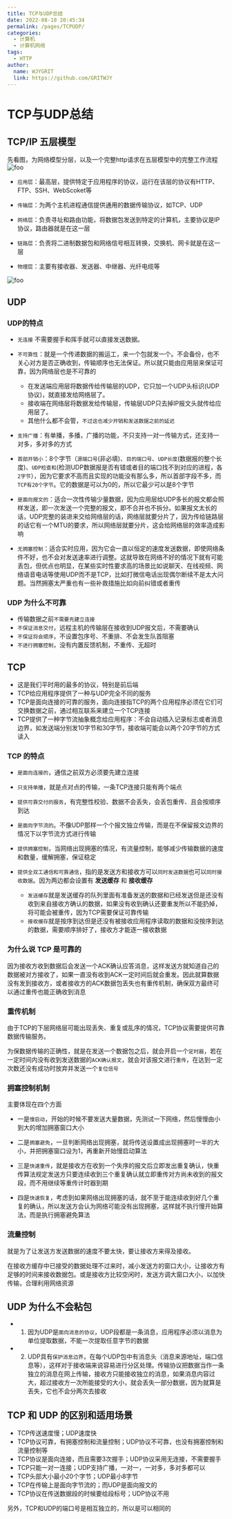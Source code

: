 ```yaml
---
title: TCP与UDP总结  
date: 2022-08-10 20:45:34  
permalink: /pages/TCPUDP/  
categories:
  - 计算机
  - 计算机网络
tags:
  - HTTP
author:  
  name: WJYGRIT   
  link: https://github.com/GRITWJY
---
```


# TCP与UDP总结

## TCP/IP 五层模型
先看图，为网络模型分层，以及一个完整http请求在五层模型中的完整工作流程
<img :src="$withBase('/TCPUDP/img.png')" alt="foo"/>

- `应用层`：最高层，提供特定于应用程序的协议，运行在该层的协议有HTTP、FTP、SSH、WebScoket等
  
- `传输层`：为两个主机进程通信提供通用的数据传输协议，如TCP、UDP
  
- `网络层`：负责寻址和路由功能，将数据包发送到特定的计算机，主要协议是IP协议，路由器就是在这一层
- `链路层`：负责将二进制数据包和网络信号相互转换，交换机、网卡就是在这一层
- `物理层`：主要有接收器、发送器、中继器、光纤电缆等

<img :src="$withBase('/TCPUDP/img_1.png')" alt="foo"/>



## UDP

### UDP的特点

- `无连接` 不需要握手和挥手就可以直接发送数据。


- `不可靠性`：就是一个传递数据的搬运工，来一个包就发一个。不会备份，也不关心对方是否正确收到，传输顺序也无法保证。所以就只能由应用层来保证可靠，因为网络层也是不可靠的

  - 在发送端应用层将数据传给传输层的UDP，它只加一个UDP头标识(UDP协议)，就直接发给网络层了。
  - 接收端在网络层将数据发给传输层，传输层UDP只去掉IP报文头就传给应用层了。
  - 其他什么都不会管，`不过这也减少开销和发送数据之前的延迟`



- `支持广播`：有单播，多播，广播的功能，不只支持一对一传输方式，还支持一对多，多对多的方式


- `首部开销小`：8个字节（`源端口号`(非必填)、`目的端口号`、`UDP长度`(数据报的整个长度)、`UDP检查和`(检测UDP数据报是否有错或者目的端口找不到对应的进程，各`2字节`），因为它要求不高而且实现的功能没有那么多，所以首部字段不多，而`TCP有20个字节`。它的数据是可以为0的，所以它最少可以是8个字节


- `是面向报文的`：适合一次性传输少量数据，因为应用层给UDP多长的报文都会照样发送，即一次发送一个完整的报文，即不合并也不拆分。如果报文太长的话，UDP完整的装进来交给网络层的话，网络层就要分片了，因为传给链路层的话它有一个MTU的要求，所以网络层就要分片，这会给网络层的效率造成影响


- `无拥塞控制`：适合实时应用，因为它会一直以恒定的速度发送数据，即使网络条件不好，也不会对发送速率进行调整。这就导致在网络不好的情况下就有可能丢包，但优点也明显，在某些实时性要求高的场景比如说聊天、在线视频、网络语音电话等使用UDP而不是TCP，比如打微信电话出现偶尔断续不是太大问题。当然拥塞太严重也有一些补救措施比如向前纠错或者重传


### UDP 为什么不可靠

- 传输数据之前`不需要先建立连接`
- `不保证消息交付`，远程主机的传输层在接收到UDP报文后，不需要确认
- `不保证将会顺序`，不设置包序号、不重排、不会发生队首阻塞
- `不进行拥塞控制`，没有内置反馈机制，不重传、无超时


## TCP

- 这是我们平时用的最多的协议，特别是前后端
- TCP给应用程序提供了一种与UDP完全不同的服务
- TCP是面向连接的可靠的服务，面向连接指TCP的两个应用程序必须在它们可交换数据之前，通过相互联系来建立一个TCP连接
- TCP提供了一种字节流抽象概念给应用程序：不会自动插入记录标志或者消息边界，如发送端分别发10字节和30字节，接收端可能会以两个20字节的方式读入

### TCP 的特点


- `是面向连接的`，通信之前双方必须要先建立连接


- `只支持单播`，就是点对点的传输，一条TCP连接只能有两个端点


- `提供可靠交付的服务`，有完整性校验、数据不会丢失，会丢包重传、且会按顺序到达


- `是面向字节流的`。不像UDP那样一个个报文独立传输，而是在不保留报文边界的情况下以字节流方式进行传输


- `提供拥塞控制`，当网络出现拥塞的情况，有流量控制，能够减少传输数据的速度和数量，缓解拥塞，保证稳定


- `提供全双工通信和可靠通信`，指的是发送方和接收方可以`同时发送数据`也可以`同时接收数据`。因为两边都会设置有 **发送缓存** 和 **接收缓存**

  - `发送缓存`就是发送缓存的队列里面有准备发送的数据和已经发送但是还没有收到来自接收方确认的数据，如果没有收到确认还要重发所以不能扔掉，将可能会被重传，因为TCP需要保证可靠传输
  - `接收缓存`就是按序到达但是还没有被接收应用程序读取的数据和没按序到达的数据，需要顺序排好了，接收方才能逐一接收数据



### 为什么说 TCP 是可靠的

因为接收方收到数据后会发送一个ACK确认应答消息，这样发送方就知道自己的数据被对方接收了，如果一直没有收到ACK一定时间后就会重发。因此就算数据没有发到接收方，或者接收方的ACK数据包丢失也有重传机制，确保双方最终可以通过重传也能正确收到消息


### 重传机制

由于TCP的下层网络层可能出现丢失、重复或乱序的情况，TCP协议需要提供可靠数据传输服务。

为保数据传输的正确性，就是在发送一个数据包之后，就会开启一个`定时器`，若在一定时间内没有收到发送数据的`ACK确认报文`，就会对该报文进行`重传`，在达到一定次数还没有成功时放弃并发送一个`复位信号`

### 拥塞控制机制

主要体现在四个方面

- 一是`慢启动`，开始的时候不要发送大量数据，先测试一下网络，然后慢慢由小到大的增加拥塞窗口大小

- 二是`拥塞避免`，一旦判断网络出现拥塞，就将传送设置成出现拥塞时一半的大小，并把拥塞窗口设为1，再重新开始慢启动算法

- 三是`快速重传`，就是接收方在收到一个失序的报文后立即发出重复确认，快重传算法规定发送方只要连续收到三个重复确认就立即重传对方尚未收到的报文段，而不用继续等重传计时器到期

- 四是`快速恢复`，考虑到如果网络出现拥塞的话，就不至于能连续收到好几个重复的确认，所以发送方会认为网络可能没有出现拥塞，这样就不执行慢开始算法，而是执行拥塞避免算法

### 流量控制

就是为了让发送方发送数据的速度不要太快，要让接收方来得及接收。

在接收方缓存中已接受的数据处理不过来时，减小发送方的窗口大小，让接收方有足够的时间来接收数据包。或是接收方比较空闲时，发送方调大窗口大小，以加快传输，合理利用网络资源

## UDP 为什么不会粘包

- 1. 因为UDP是`面向消息的协议`，UDP段都是一条消息，应用程序必须以消息为单位提取数据，不能一次提取任意字节的数据

- 2. UDP具有`保护消息边界`，在每个UDP包中有消息头（消息来源地址，端口信息等），这样对于接收端来说容易进行分区处理。传输协议把数据当作一条独立的消息在网上传输，接收方只能接收独立的消息，如果消息内容过大，超过接收方一次所能接受的大小，就会丢失一部分数据，因为就算是丢失，它也不会分两次去接收

## TCP 和 UDP 的区别和适用场景

- TCP传送速度慢；UDP速度快
- TCP协议可靠，有拥塞控制和流量控制；UDP协议不可靠，也没有拥塞控制和流量控制等
- TCP协议是面向连接，而且需要3次握手；UDP协议采用无连接，不需要握手
- TCP只能一对一连接；UDP支持广播，一对一，一对多，多对多都可以
- TCP头部大小最小20个字节；UDP最小8字节
- TCP在传输上是面向字节流的；而UDP是面向报文的
- TCP协议在传送数据段的时候要给段标号；UDP协议不用
  
另外，TCP和UDP的端口号是相互独立的，所以是可以相同的







































